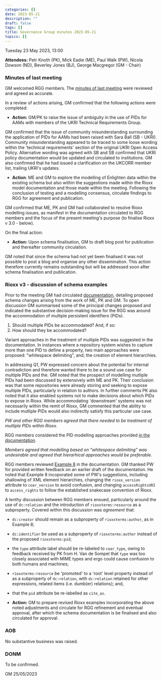 ```yaml
---
categories: []
date: 2023-05-21
description: ""
draft: false
tags: []
title: Governance Group minutes 2023-05-21
topics: []
---
```


Tuesday 23 May 2023, 13:00

**Attendees:** Petr Knoth (PK), Mick Eadie (ME), Paul Walk (PW), Nicola Dowson (ND), Beverley Jones (BJ), George Macgregor (GM - Chair)

### Minutes of last meeting

GM welcomed RGG members. The [minutes of last meeting](/governance/minutes/2023-03-06) were reviewed and agreed as accurate.

In a review of actions arising, GM confirmed that the following actions were completed:

- **Action:** GM/PK to raise the issue of ambiguity in the use of PIDs for AAMs with members of the UKRI Technical Requirements Group.

GM confirmed that the issue of community misunderstanding surrounding the application of PIDs for AAMs had been raised with Sara Ball (SB - UKRI). Community misunderstanding appeared to be traced to some loose wording within the 'technical requirements' section of the original UKRI Open Access Policy. Alternative wording was agreed with SB and SB confirmed that UKRI policy documentation would be updated and circulated to institutions. GM also confirmed that he had issued a clarification on the UKCORR member list, trailing UKRI's updates.

- **Action**: ME and GM to explore the modelling of Enlighten data within the existing schema but also within the suggestions made within the Rioxx model documentation and those made within the meeting. Following the conclusion of testing and a modelling consensus, circulate findings to RGG for agreement and publication.

GM confirmed that ME, PK and GM had collaborated to resolve Rioxx modelling issues, as manifest in the documentation circulated to RGG members and the focus of the present meeting's purpose (to finalise Rioxx v 3.0 - below).

On the final action:

- **Action:** Upon schema finalisation, GM to draft blog post for publication and thereafter community circulation.

GM noted that since the schema had not yet been finalised it was not possible to post a blog and organise any other dissemination. This action therefore currently remains outstanding but will be addressed soon after schema finalisation and publication.

### Rioxx v3 - discussion of schema examples

Prior to the meeting GM had circulated [documentation](https://github.com/geo-mac/Rioxx-development/blob/development/model/rioxx-schema-examples.md), detailing proposed schema changes arising from the work of ME, PK and GM. To open discussion GM summarised some of the principal changes proposed and indicated the substantive decision-making issue for the RGG was around the accommodation of multiple persistent identifiers (PIDs).

1. Should multiple PIDs be accommodated? And, if so:
2. How should they be accommodated?

Variant approaches in the treatment of multiple PIDs was suggested in the documentation. In instances where a repository system wishes to capture more than one PID to define a property, two main approaches were proposed: "whitespace delimiting", and; the creation of element hierarchies.

In addressing Q1, PW expressed concern about the potential for internal contradiction and therefore wanted there to be a sound use case for multiple PIDs and the. GM noted that the prospect of modelling mutliple PIDs had been discussed by extensively with ME and PK. Their conclusion was that some repositories were already storing and seeking to expose multiple PIDs, particularly in relation to authors. In further comments PK also noted that it also enabled systems not to make decisions about which PIDs to expose in Rioxx. While accommodating 'downstream' systems was not necessarily within the remit of Rioxx, GM commented that the ability to include mutliple PIDs would also indirectly satisfy this particular use case.

*PW and other RGG members agreed that there needed to be treatment of mutliple PIDs within Rioxx.*

RGG members considered the PID modelling approaches provided [in the documentation](https://github.com/geo-mac/Rioxx-development/blob/development/model/rioxx-schema-examples.md).

*Members agreed that modelling based on "whitespace delimiting" was undesirable and agreed that hierarhical approaches would be preferable.*

RGG members reviewed [Example 8](https://github.com/geo-mac/Rioxx-development/blob/development/model/rioxx-schema-examples.md#example-8-22-may-2023) in the documentation. GM thanked PW for provided written feedback on an earlier draft of the documentation. He noted that Example 8 incoporated some of PW's suggestions, including shallowing of XML element hierarchies, changing the `rioxx_version` attribute to `coar_version` to avoid confusion, and changing `accessRightsURI` to `access_rights` to follow the established snakecase convention of Rioxx.

A lenthy discussion between RGG members ensued, particularly around the use of `dc:relation` and the introduction of `rioxxterms:resource` as a subproperty. Covered within this discussion was *agreement* that:

- `dc:creator` should remain as a subproperty of `rioxxterms:author`, as in Example 8;
- `dc:identifier` be used as a subproperty of `rioxxterms:author` instead of the proposed `rioxxterms:pid`;
- the `type` attribute label should be re-labeled to `coar_type`, owing to feedback received by PK from H. Van de Sompel that `type` was too closely associated with MIME types and ergo could cause confusion to both humans and machines;
- `rioxxterms:resource` be 'promoted' to a 'root' level property instead of as a subproperty of `dc:relation`, with `dc:relation` retained for other expressions, related items (i.e. dumb(er) relations); and,
- that the `pid` attribute be re-labelled as `cite_as`.

- **Action:** GM to prepare revised Rioxx examples incorporating the above noted adjustments and circulate for RGG refinement and eventual approval, after which the schema documentation is be finalised and also circulated for approval.


### AOB

No substantive business was raised.

### DONM

To be confirmed.

GM 25/05/2023